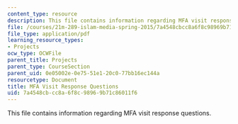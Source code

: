 ```yaml
---
content_type: resource
description: This file contains information regarding MFA visit response questions.
file: /courses/21m-289-islam-media-spring-2015/7a4548cbcc8a6f8c98969b71c86011f6_MIT21M_289S15_assn_MFA.pdf
file_type: application/pdf
learning_resource_types:
- Projects
ocw_type: OCWFile
parent_title: Projects
parent_type: CourseSection
parent_uid: 0e05002e-0e75-51e1-20c0-77bb16ec144a
resourcetype: Document
title: MFA Visit Response Questions
uid: 7a4548cb-cc8a-6f8c-9896-9b71c86011f6
---
```

This file contains information regarding MFA visit response questions.

